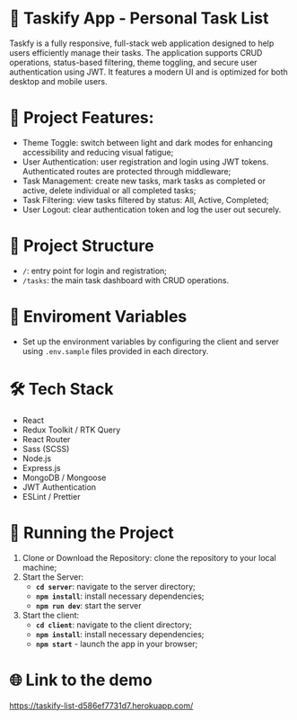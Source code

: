 # 🌸 Taskify App - Personal Task List
Taskfy is a fully responsive, full-stack web application designed to help users efficiently manage their tasks. The application supports CRUD operations, status-based filtering, theme toggling, and secure user authentication using JWT. It features a modern UI and is optimized for both desktop and mobile users.

# 🚀 Project Features:
* Theme Toggle: switch between light and dark modes for enhancing accessibility and   reducing visual fatigue;
* User Authentication: user registration and login using JWT tokens. Authenticated routes are protected through middleware;
* Task Management: create new tasks, mark tasks as completed or active, delete individual or all completed tasks;
* Task Filtering: view tasks filtered by status: All, Active, Completed;
* User Logout: clear authentication token and log the user out securely.

# 📂 Project Structure
* `/`: entry point for login and registration;
* `/tasks`: the main task dashboard with CRUD operations.

# 🔧 Enviroment Variables
* Set up the environment variables by configuring the client and server using `.env.sample` files provided in each directory.

# 🛠️ Tech Stack
* React
* Redux Toolkit / RTK Query
* React Router
* Sass (SCSS)
* Node.js
* Express.js
* MongoDB / Mongoose
* JWT Authentication
* ESLint / Prettier

# 📜 Running the Project
1. Clone or Download the Repository: clone the repository to your local machine;
2. Start the Server:
   * **`cd server`**: navigate to the server directory;
   * **`npm install`**: install necessary dependencies;
   * **`npm run dev`**: start the server
3. Start the client:
   * **`cd client`**: navigate to the client directory;
   * **`npm install`**: install necessary dependencies;
   * **`npm start`** - launch the app in your browser;

# 🌐 Link to the demo
 https://taskify-list-d586ef7731d7.herokuapp.com/
 